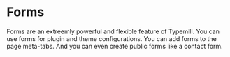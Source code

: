 # Forms

Forms are an extreemly powerful and flexible feature of Typemill. You can use forms for plugin and theme configurations. You can add forms to the page meta-tabs. And you can even create public forms like a contact form.
